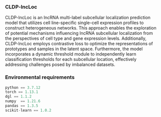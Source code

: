 ### CLDP-lncLoc

CLDP-lncLoc is an lncRNA multi-label subcellular localization prediction model that utilizes cell line-specific single-cell expression profiles to construct heterogeneous networks. This approach enables the exploration of potential mechanisms influencing lncRNA subcellular localization from the perspectives of cell type and gene expression levels. Additionally, CLDP-lncLoc employs contrastive loss to optimize the representations of prototypes and samples in the latent space. Furthermore, the model incorporates a dynamic threshold module to independently learn classification thresholds for each subcellular location, effectively addressing challenges posed by imbalanced datasets.

### Environmental requirements

```python
python == 3.7.12
torch == 1.13.1 
dgl == 1.1.2 
numpy  == 1.21.6
pandas == 1.3.5
scikit-learn == 1.0.2
```